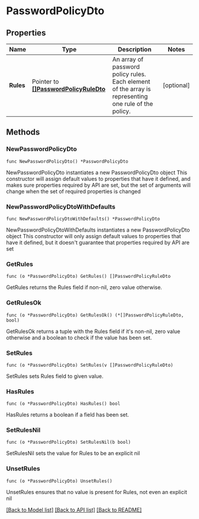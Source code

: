 # PasswordPolicyDto

## Properties

Name | Type | Description | Notes
------------ | ------------- | ------------- | -------------
**Rules** | Pointer to [**[]PasswordPolicyRuleDto**](PasswordPolicyRuleDto.md) | An array of password policy rules. Each element of the array is representing one rule of the policy. | [optional] 

## Methods

### NewPasswordPolicyDto

`func NewPasswordPolicyDto() *PasswordPolicyDto`

NewPasswordPolicyDto instantiates a new PasswordPolicyDto object
This constructor will assign default values to properties that have it defined,
and makes sure properties required by API are set, but the set of arguments
will change when the set of required properties is changed

### NewPasswordPolicyDtoWithDefaults

`func NewPasswordPolicyDtoWithDefaults() *PasswordPolicyDto`

NewPasswordPolicyDtoWithDefaults instantiates a new PasswordPolicyDto object
This constructor will only assign default values to properties that have it defined,
but it doesn't guarantee that properties required by API are set

### GetRules

`func (o *PasswordPolicyDto) GetRules() []PasswordPolicyRuleDto`

GetRules returns the Rules field if non-nil, zero value otherwise.

### GetRulesOk

`func (o *PasswordPolicyDto) GetRulesOk() (*[]PasswordPolicyRuleDto, bool)`

GetRulesOk returns a tuple with the Rules field if it's non-nil, zero value otherwise
and a boolean to check if the value has been set.

### SetRules

`func (o *PasswordPolicyDto) SetRules(v []PasswordPolicyRuleDto)`

SetRules sets Rules field to given value.

### HasRules

`func (o *PasswordPolicyDto) HasRules() bool`

HasRules returns a boolean if a field has been set.

### SetRulesNil

`func (o *PasswordPolicyDto) SetRulesNil(b bool)`

 SetRulesNil sets the value for Rules to be an explicit nil

### UnsetRules
`func (o *PasswordPolicyDto) UnsetRules()`

UnsetRules ensures that no value is present for Rules, not even an explicit nil

[[Back to Model list]](../README.md#documentation-for-models) [[Back to API list]](../README.md#documentation-for-api-endpoints) [[Back to README]](../README.md)


